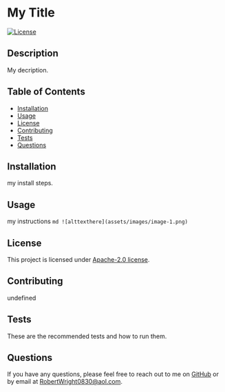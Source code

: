 
  # My Title

  [![License](https://img.shields.io/badge/License-Apache-2.0-blue.svg)](https://opensource.org/license/Apache-2.0)
  

  ## Description
  My decription.
  
  ## Table of Contents
  - [Installation](#installation)
  - [Usage](#usage)
  - [License](#license)
  - [Contributing](#contributing)
  - [Tests](#tests)
  - [Questions](#questions)
  
  ## Installation
  my install steps.
  
  ## Usage
  my instructions ```md ![alttexthere](assets/images/image-1.png) ```
  
  ## License
  This project is licensed under [Apache-2.0 license](https://opensource.org/license/Apache-2.0).
  
  ## Contributing
  undefined
  
  ## Tests
  These are the recommended tests and how to run them.
  
  ## Questions
  If you have any questions, please feel free to reach out to me on [GitHub](https://github.com/undefined) or by email at RobertWright0830@aol.com.
  